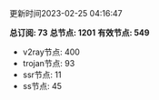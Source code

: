 更新时间2023-02-25 04:16:47

**总订阅: 73**
**总节点: 1201**
**有效节点: 549**
- v2ray节点: 400
- trojan节点: 93
- ssr节点: 11
- ss节点: 45
